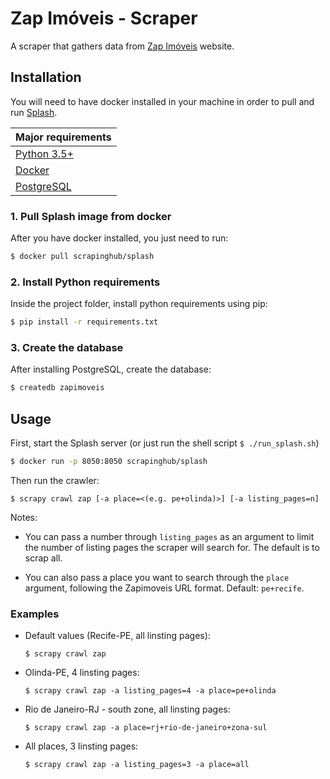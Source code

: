 # Zap Imóveis - Scraper
A scraper that gathers data from [Zap Imóveis](http://zapimoveis.com.br) website.

## Installation
You will need to have docker installed in your machine in order to pull and run [Splash](http://splash.readthedocs.io/).  

|Major requirements|
|-|
|[Python 3.5+](https://www.python.org/)|
|[Docker](https://www.docker.com/) |
|[PostgreSQL](https://www.postgresql.org/) |

### 1. Pull Splash image from docker
After you have docker installed, you just need to run:

```sh
$ docker pull scrapinghub/splash
```

### 2. Install Python requirements
Inside the project folder, install python requirements using pip:
```sh
$ pip install -r requirements.txt
```

### 3. Create the database
After installing PostgreSQL, create the database:
```sh
$ createdb zapimoveis
```

## Usage

First, start the Splash server (or just run the shell script ``$ ./run_splash.sh``)

```sh
$ docker run -p 8050:8050 scrapinghub/splash
```

Then run the crawler:
```
$ scrapy crawl zap [-a place=<(e.g. pe+olinda)>] [-a listing_pages=n]
```

Notes:

* You can pass a number through `listing_pages` as an argument to limit the number of listing pages the scraper will search for. The default is to scrap all.

* You can also pass a place you want to search through the `place` argument, following the Zapimoveis URL format. Default: `pe+recife`.

### Examples

* Default values (Recife-PE, all linsting pages):  
  ```
  $ scrapy crawl zap
  ```

* Olinda-PE, 4 linsting pages:  
  ```
  $ scrapy crawl zap -a listing_pages=4 -a place=pe+olinda
  ```

* Rio de Janeiro-RJ - south zone, all linsting pages:  
  ```
  $ scrapy crawl zap -a place=rj+rio-de-janeiro+zona-sul
  ```

* All places, 3 linsting pages:  
  ```
  $ scrapy crawl zap -a listing_pages=3 -a place=all
  ```
